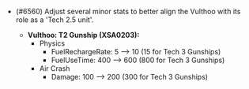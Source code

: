 - (#6560) Adjust several minor stats to better align the Vulthoo with its role as a 'Tech 2.5 unit'.

  - **Vulthoo: T2 Gunship (XSA0203):**
    - Physics
      - FuelRechargeRate: 5 --> 10 (15 for Tech 3 Gunships)
      - FuelUseTime: 400 --> 600 (800 for Tech 3 Gunships)
    - Air Crash
      - Damage: 100 --> 200 (300 for Tech 3 Gunships)
